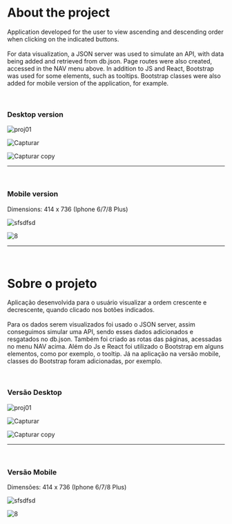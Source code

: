 # About the project

Application developed for the user to view ascending and descending order when clicking on the indicated buttons.<br><br>For data visualization, a JSON server was used to simulate an API, with data being added and retrieved from db.json. Page routes were also created, accessed in the NAV menu above. In addition to JS and React, Bootstrap was used for some elements, such as tooltips. Bootstrap classes were also added for mobile version of the application, for example.

<br>
<h3> Desktop version </h3>

![proj01](https://user-images.githubusercontent.com/111023661/215293426-03cf590f-d916-449a-bcdc-639f471f27e5.jpg)

![Capturar](https://user-images.githubusercontent.com/111023661/215357058-26261c85-4326-4213-b678-c6912dd9fb3a.JPG)

![Capturar copy](https://user-images.githubusercontent.com/111023661/215357045-5465caf4-9f1b-4f66-9a52-d601dfb46c93.jpg)

<hr><br>

<h3> Mobile version </h3>

Dimensions: 414 x 736 (Iphone 6/7/8 Plus)
<br>

![sfsdfsd](https://user-images.githubusercontent.com/111023661/215357542-b1567be7-b7f9-4201-aaa2-9216555b9854.jpg)

![8](https://user-images.githubusercontent.com/111023661/215357405-6d460f78-6a63-43a0-9a9e-0243d2ad77d2.jpg)


<hr><br>


# Sobre o projeto

Aplicação desenvolvida para o usuário visualizar a ordem crescente e decrescente, quando clicado nos botões indicados. <br><br>Para os dados serem visualizados foi usado o JSON server, assim conseguimos simular uma API, sendo esses dados adicionados e resgatados no db.json. Também foi criado as rotas das páginas, acessadas no menu NAV acima. Além do Js e React foi utilizado o Bootstrap em alguns elementos, como por exemplo, o tooltip. Já na aplicação na versão mobile, classes do Bootstrap foram adicionadas, por exemplo.

<br>
<h3> Versão Desktop </h3>

![proj01](https://user-images.githubusercontent.com/111023661/215293426-03cf590f-d916-449a-bcdc-639f471f27e5.jpg)

![Capturar](https://user-images.githubusercontent.com/111023661/215357058-26261c85-4326-4213-b678-c6912dd9fb3a.JPG)

![Capturar copy](https://user-images.githubusercontent.com/111023661/215357045-5465caf4-9f1b-4f66-9a52-d601dfb46c93.jpg)

<hr><br>

<h3> Versão Mobile </h3>

Dimensões: 414 x 736 (Iphone 6/7/8 Plus)
<br>

![sfsdfsd](https://user-images.githubusercontent.com/111023661/215357542-b1567be7-b7f9-4201-aaa2-9216555b9854.jpg)

![8](https://user-images.githubusercontent.com/111023661/215357405-6d460f78-6a63-43a0-9a9e-0243d2ad77d2.jpg)




